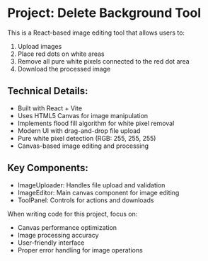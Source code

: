 <!-- Use this file to provide workspace-specific custom instructions to Copilot. For more details, visit https://code.visualstudio.com/docs/copilot/copilot-customization#_use-a-githubcopilotinstructionsmd-file -->

# Project: Delete Background Tool

This is a React-based image editing tool that allows users to:
1. Upload images
2. Place red dots on white areas
3. Remove all pure white pixels connected to the red dot area
4. Download the processed image

## Technical Details:
- Built with React + Vite
- Uses HTML5 Canvas for image manipulation
- Implements flood fill algorithm for white pixel removal
- Modern UI with drag-and-drop file upload
- Pure white pixel detection (RGB: 255, 255, 255)
- Canvas-based image editing and processing

## Key Components:
- ImageUploader: Handles file upload and validation
- ImageEditor: Main canvas component for image editing
- ToolPanel: Controls for actions and downloads

When writing code for this project, focus on:
- Canvas performance optimization
- Image processing accuracy
- User-friendly interface
- Proper error handling for image operations
